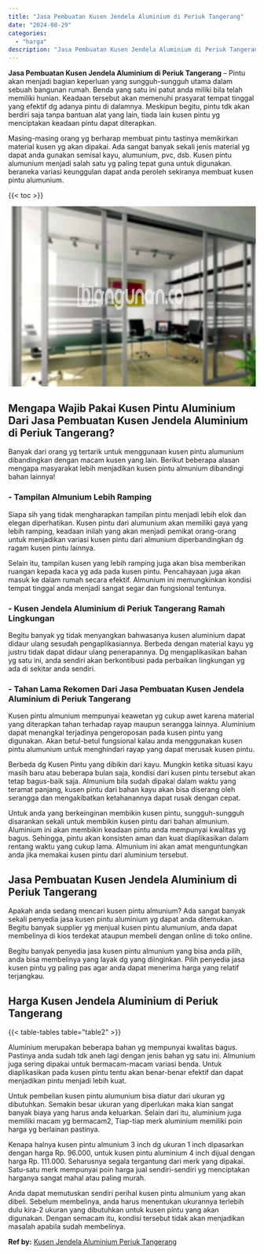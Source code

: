 ```yaml
---
title: "Jasa Pembuatan Kusen Jendela Aluminium di Periuk Tangerang"
date: "2024-08-29"
categories: 
  - "harga"
description: "Jasa Pembuatan Kusen Jendela Aluminium di Periuk Tangerang. Anda dapat memutuskan sendiri perihal kusen pintu almunium yang akan dibeli. Sebelum membelinya,..."
---
```


**Jasa Pembuatan Kusen Jendela Aluminium di Periuk Tangerang** – Pintu akan menjadi bagian keperluan yang sungguh-sungguh utama dalam sebuah bangunan rumah. Benda yang satu ini patut anda miliki bila telah memiliki hunian. Keadaan tersebut akan memenuhi prasyarat tempat tinggal yang efektif dg adanya pintu di dalamnya. Meskipun begitu, pintu tdk akan berdiri saja tanpa bantuan alat yang lain, tiada lain kusen pintu yg menciptakan keadaan pintu dapat diterapkan.

Masing-masing orang yg berharap membuat pintu tastinya memikirkan material kusen yg akan dipakai. Ada sangat banyak sekali jenis material yg dapat anda gunakan semisal kayu, alumunium, pvc, dsb. Kusen pintu alumunium menjadi salah satu yg paling tepat guna untuk digunakan. beraneka variasi keunggulan dapat anda peroleh sekiranya membuat kusen pintu alumunium.

{{< toc >}}

![Jasa Pembuatan Kusen Jendela Aluminium di Periuk Tangerang](/images/harga-kusen-jendela-alumunium-43.png)

## Mengapa Wajib Pakai Kusen Pintu Aluminium Dari Jasa Pembuatan Kusen Jendela Aluminium di Periuk Tangerang?

Banyak dari orang yg tertarik untuk menggunaan kusen pintu alumunium dibandingkan dengan macam kusen yang lain. Berikut beberapa alasan mengapa masyarakat lebih menjadikan kusen pintu almunium dibandingi bahan lainnya!

### \- Tampilan Almunium Lebih Ramping

Siapa sih yang tidak mengharapkan tampilan pintu menjadi lebih elok dan elegan diperhatikan. Kusen pintu dari alumunium akan memiliki gaya yang lebih ramping, keadaan inilah yang akan menjadi pemikat orang-orang untuk menjadikan variasi kusen pintu dari almunium diperbandingkan dg ragam kusen pintu lainnya.

Selain itu, tampilan kusen yang lebih ramping juga akan bisa memberikan ruangan kepada kaca yg ada pada kusen pintu. Pencahayaan juga akan masuk ke dalam rumah secara efektif. Almunium ini memungkinkan kondisi tempat tinggal anda menjadi sangat segar dan fungsional tentunya.

### \- Kusen Jendela Aluminium di Periuk Tangerang Ramah Lingkungan

Begitu banyak yg tidak menyangkan bahwasanya kusen aluminium dapat didaur ulang sesudah pengaplikasiannya. Berbeda dengan material kayu yg justru tidak dapat didaur ulang penerapannya. Dg mengaplikasikan bahan yg satu ini, anda sendiri akan berkontibusi pada perbaikan lingkungan yg ada di sekitar anda sendiri.

### \- Tahan Lama Rekomen Dari Jasa Pembuatan Kusen Jendela Aluminium di Periuk Tangerang

Kusen pintu almunium mempunyai keawetan yg cukup awet karena material yang diterapkan tahan terhadap rayap maupun serangga lainnya. Aluminium dapat menangkal terjadinya pengeroposan pada kusen pintu yang digunakan. Akan betul-betul fungsional kalau anda menggunakan kusen pintu alumunium untuk menghindari rayap yang dapat merusak kusen pintu.

Berbeda dg Kusen Pintu yang dibikin dari kayu. Mungkin ketika situasi kayu masih baru atau beberapa bulan saja, kondisi dari kusen pintu tersebut akan tetap bagus-baik saja. Almunium bila sudah dipakai dalam waktu yang teramat panjang, kusen pintu dari bahan kayu akan bisa diserang oleh serangga dan mengakibatkan ketahanannya dapat rusak dengan cepat.

Untuk anda yang berkeinginan membikin kusen pintu, sungguh-sungguh disarankan sekali untuk membikin kusen pintu dari bahan almunium. Aluminium ini akan membikin keadaan pintu anda mempunyai kwalitas yg bagus. Sehingga, pintu akan konsisten aman dan kuat diaplikasikan dalam rentang waktu yang cukup lama. Almunium ini akan amat menguntungkan anda jika memakai kusen pintu dari aluminium tersebut.

## Jasa Pembuatan Kusen Jendela Aluminium di Periuk Tangerang

Apakah anda sedang mencari kusen pintu almunium? Ada sangat banyak sekali penyedia jasa kusen pintu aluminium yg dapat anda ditemukan. Begitu banyak supplier yg menjual kusen pintu alumunium, anda dapat membelinya di kios terdekat ataupun membeli dengan online di toko online.

Begitu banyak penyedia jasa kusen pintu almunium yang bisa anda pilih, anda bisa membelinya yang layak dg yang diinginkan. Pilih penyedia jasa kusen pintu yg paling pas agar anda dapat menerima harga yang relatif terjangkau.

## Harga Kusen Jendela Aluminium di Periuk Tangerang

{{< table-tables table="table2" >}}

Aluminium merupakan beberapa bahan yg mempunyai kwalitas bagus. Pastinya anda sudah tdk aneh lagi dengan jenis bahan yg satu ini. Almunium juga sering dipakai untuk bermacam-macam variasi benda. Untuk diaplikasikan pada kusen pintu tentu akan benar-benar efektif dan dapat menjadikan pintu menjadi lebih kuat.

Untuk pembelian kusen pintu alumunium bisa diatur dari ukuran yg dibutuhkan. Semakin besar ukuran yang diperlukan maka kian sangat banyak biaya yang harus anda keluarkan. Selain dari itu, aluminium juga memiliki macam yg bermacam2, Tiap-tiap merk aluminium memiliki poin harga yg berlainan pastinya.

Kenapa halnya kusen pintu almunium 3 inch dg ukuran 1 inch dipasarkan dengan harga Rp. 96.000, untuk kusen pintu aluminium 4 inch dijual dengan harga Rp. 111.000. Seharusnya segala tergantung dari merk yang dipakai. Satu-satu merk mempunyai poin harga jual sendiri-sendiri yg menciptakan harganya sangat mahal atau paling murah.

Anda dapat memutuskan sendiri perihal kusen pintu almunium yang akan dibeli. Sebelum membelinya, anda harus menentukan ukurannya terlebih dulu kira-2 ukuran yang dibutuhkan untuk kusen pintu yang akan digunakan. Dengan semacam itu, kondisi tersebut tidak akan menjadikan masalah apabila sudah membelinya.

**Ref by:** [Kusen Jendela Aluminium Periuk Tangerang](https://id.wikipedia.org/wiki/Kusen)
